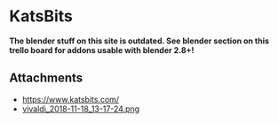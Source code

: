 # KatsBits

**The blender stuff on this site is outdated. See blender section on this trello board for addons usable with blender 2.8+!**

## Attachments

- https://www.katsbits.com/
- [vivaldi_2018-11-18_13-17-24.png](https://trello.com/1/cards/5eadf7f5cc82da871fda521b/attachments/5eadf7f6cc82da871fda528e/download/vivaldi_2018-11-18_13-17-24.png)
